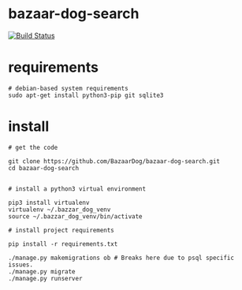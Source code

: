 # bazaar-dog-search

[![Build Status](https://travis-ci.org/BazaarDog/bazaar-dog-search.svg?branch=master)](https://travis-ci.org/BazaarDog/bazaar-dog-search)


# requirements


```
# debian-based system requirements
sudo apt-get install python3-pip git sqlite3
```


# install 



```
# get the code

git clone https://github.com/BazaarDog/bazaar-dog-search.git
cd bazaar-dog-search


# install a python3 virtual environment

pip3 install virtualenv
virtualenv ~/.bazzar_dog_venv
source ~/.bazzar_dog_venv/bin/activate

# install project requirements

pip install -r requirements.txt

./manage.py makemigrations ob # Breaks here due to psql specific issues.
./manage.py migrate
./manage.py runserver

```
